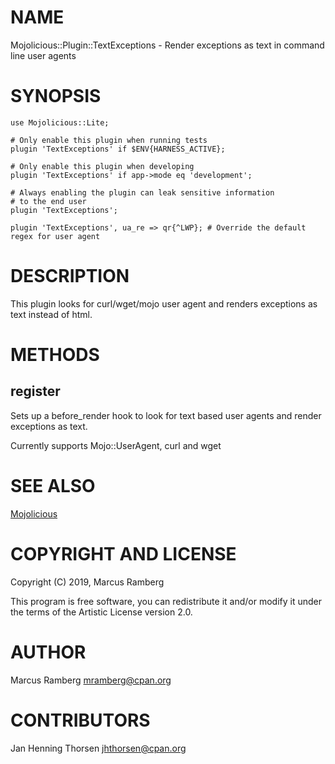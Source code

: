 # NAME

Mojolicious::Plugin::TextExceptions - Render exceptions as text in command line user agents

# SYNOPSIS

    use Mojolicious::Lite;

    # Only enable this plugin when running tests
    plugin 'TextExceptions' if $ENV{HARNESS_ACTIVE};

    # Only enable this plugin when developing
    plugin 'TextExceptions' if app->mode eq 'development';

    # Always enabling the plugin can leak sensitive information
    # to the end user
    plugin 'TextExceptions';

    plugin 'TextExceptions', ua_re => qr{^LWP}; # Override the default regex for user agent

# DESCRIPTION

This plugin looks for curl/wget/mojo user agent and renders exceptions as text instead of html.

# METHODS

## register

Sets up a before\_render hook to look for text based user agents and render exceptions as text.

Currently supports Mojo::UserAgent, curl and wget

# SEE ALSO

[Mojolicious](https://metacpan.org/pod/Mojolicious)

# COPYRIGHT AND LICENSE

Copyright (C) 2019, Marcus Ramberg

This program is free software, you can redistribute it and/or modify it under
the terms of the Artistic License version 2.0.

# AUTHOR

Marcus Ramberg <mramberg@cpan.org>

# CONTRIBUTORS

Jan Henning Thorsen <jhthorsen@cpan.org>
